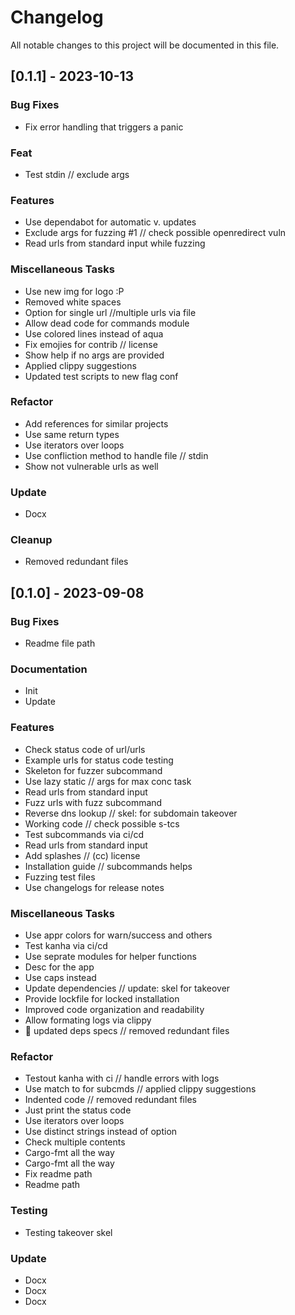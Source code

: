 # Changelog

All notable changes to this project will be documented in this file.

## [0.1.1] - 2023-10-13

### Bug Fixes

- Fix error handling that triggers a panic

### Feat

- Test stdin // exclude args

### Features

- Use dependabot  for automatic v. updates
- Exclude args for fuzzing #1 // check possible openredirect vuln
- Read urls from standard input while fuzzing

### Miscellaneous Tasks

- Use new img for logo :P
- Removed white spaces
- Option for single url //multiple urls via file
- Allow dead code for commands module
- Use colored lines instead of aqua
- Fix emojies for contrib // license
- Show help if no args are provided
- Applied clippy suggestions
- Updated test scripts to new flag conf

### Refactor

- Add references for similar projects
- Use same return types
- Use iterators over loops
- Use confliction method to handle file // stdin
- Show not vulnerable urls as well

### Update

- Docx

### Cleanup

- Removed redundant files

## [0.1.0] - 2023-09-08

### Bug Fixes

- Readme file path

### Documentation

- Init
- Update

### Features

- Check status code of url/urls
- Example urls for status code testing
- Skeleton for fuzzer subcommand
- Use lazy static // args for max conc task
- Read urls from standard input
- Fuzz urls with fuzz subcommand
- Reverse dns lookup // skel: for subdomain takeover
- Working code // check possible s-tcs
- Test subcommands via ci/cd
- Read urls from standard input
- Add splashes // (cc) license
- Installation guide // subcommands helps
- Fuzzing test files
- Use changelogs for release notes

### Miscellaneous Tasks

- Use appr colors for warn/success and others
- Test kanha via ci/cd
- Use seprate modules for helper functions
- Desc for the app
- Use caps instead
- Update dependencies // update: skel for takeover
- Provide lockfile for locked installation
- Improved code organization and readability
- Allow formating logs via clippy
- 💭 updated deps specs // removed redundant files

### Refactor

- Testout kanha with ci // handle errors with logs
- Use match to for subcmds // applied clippy suggestions
- Indented code // removed redundant files
- Just print the status code
- Use iterators over loops
- Use distinct strings instead of option
- Check multiple contents
- Cargo-fmt all the way
- Cargo-fmt all the way
- Fix readme path
- Readme path

### Testing

- Testing takeover skel

### Update

- Docx
- Docx
- Docx

<!-- generated by git-cliff -->
